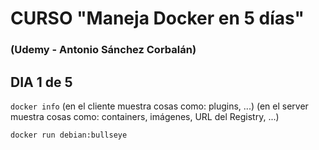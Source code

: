 # CURSO "Maneja Docker en 5 días"
### (Udemy - Antonio Sánchez Corbalán)

## DIA 1 de 5
`docker info` (en el cliente muestra cosas como: plugins, ...) (en el server muestra cosas como: containers, imágenes, URL del Registry, ...)

`docker run debian:bullseye`

